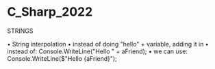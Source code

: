 # C_Sharp_2022

STRINGS

• String interpolation
    • instead of doing "hello" + variable, adding it in
    • instead of: Console.WriteLine("Hello " + aFriend);
    • we can use: Console.WriteLine($"Hello {aFriend}");
